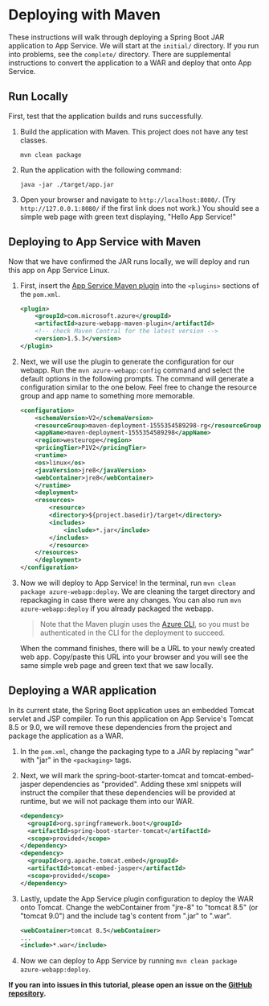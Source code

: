 # Deploying with Maven

These instructions will walk through deploying a Spring Boot JAR application to App Service. We will start at the `initial/` directory. If you run into problems, see the `complete/` directory. There are supplemental instructions to convert the application to a WAR and deploy that onto App Service.

## Run Locally

First, test that the application builds and runs successfully.

1. Build the application with Maven. This project does not have any test classes.

    ```shell
    mvn clean package
    ```

1. Run the application with the following command:

    ```shell
    java -jar ./target/app.jar
    ```

1. Open your browser and navigate to `http://localhost:8080/`. (Try `http://127.0.0.1:8080/` if the first link does not work.) You should see a simple web page with green text displaying, "Hello App Service!"

## Deploying to App Service with Maven

Now that we have confirmed the JAR runs locally, we will deploy and run this app on App Service Linux.

1. First, insert the [App Service Maven plugin](https://docs.microsoft.com/en-us/java/api/overview/azure/maven/azure-webapp-maven-plugin/readme?view=azure-java-stable) into the `<plugins>` sections of the `pom.xml`.

    ```xml
    <plugin>
        <groupId>com.microsoft.azure</groupId>
        <artifactId>azure-webapp-maven-plugin</artifactId>
        <!-- check Maven Central for the latest version -->
        <version>1.5.3</version>
    </plugin>
    ```

1. Next, we will use the plugin to generate the configuration for our webapp. Run the `mvn azure-webapp:config` command and select the default options in the following prompts. The command will generate a configuration similar to the one below. Feel free to change the resource group and app name to something more memorable.

    ```xml
    <configuration>
        <schemaVersion>V2</schemaVersion>
        <resourceGroup>maven-deployment-1555354589298-rg</resourceGroup>
        <appName>maven-deployment-1555354589298</appName>
        <region>westeurope</region>
        <pricingTier>P1V2</pricingTier>
        <runtime>
        <os>linux</os>
        <javaVersion>jre8</javaVersion>
        <webContainer>jre8</webContainer>
        </runtime>
        <deployment>
        <resources>
            <resource>
            <directory>${project.basedir}/target</directory>
            <includes>
                <include>*.jar</include>
            </includes>
            </resource>
        </resources>
        </deployment>
    </configuration>
    ```

1. Now we will deploy to App Service! In the terminal, run `mvn clean package azure-webapp:deploy`. We are cleaning the target directory and repackaging in case there were any changes. You can also run `mvn azure-webapp:deploy` if you already packaged the webapp.

    > Note that the Maven plugin uses the [Azure CLI](https://docs.microsoft.com/en-us/cli/azure/install-azure-cli?view=azure-cli-latest), so you must be authenticated in the CLI for the deployment to succeed.

    When the command finishes, there will be a URL to your newly created web app. Copy/paste this URL into your browser and you will see the same simple web page and green text that we saw locally.

## Deploying a WAR application

In its current state, the Spring Boot application uses an embedded Tomcat servlet and JSP compiler. To run this application on App Service's Tomcat 8.5 or 9.0, we will remove these dependencies from the project and package the application as a WAR.

1. In the `pom.xml`, change the packaging type to a JAR by replacing "war" with "jar" in the `<packaging>` tags.

1. Next, we will mark the spring-boot-starter-tomcat and tomcat-embed-jasper dependencies as "provided". Adding these xml snippets will instruct the compiler that these dependencies will be provided at runtime, but we will not package them into our WAR.

    ```xml
    <dependency>
      <groupId>org.springframework.boot</groupId>  
      <artifactId>spring-boot-starter-tomcat</artifactId>
      <scope>provided</scope>
    </dependency>  
    <dependency>
      <groupId>org.apache.tomcat.embed</groupId>  
      <artifactId>tomcat-embed-jasper</artifactId>
      <scope>provided</scope>  
    </dependency>
    ```

1. Lastly, update the App Service plugin configuration to deploy the WAR onto Tomcat. Change the webContainer from "jre-8" to "tomcat 8.5" (or "tomcat 9.0") and the include tag's content from ".jar" to ".war".

    ```xml
    <webContainer>tomcat 8.5</webContainer>
    ...
    <include>*.war</include>
    ```

1. Now we can deploy to App Service by running `mvn clean package azure-webapp:deploy`.

**If you ran into issues in this tutorial, please open an issue on the [GitHub repository](https://github.com/Azure-Samples/java-on-app-service).**
